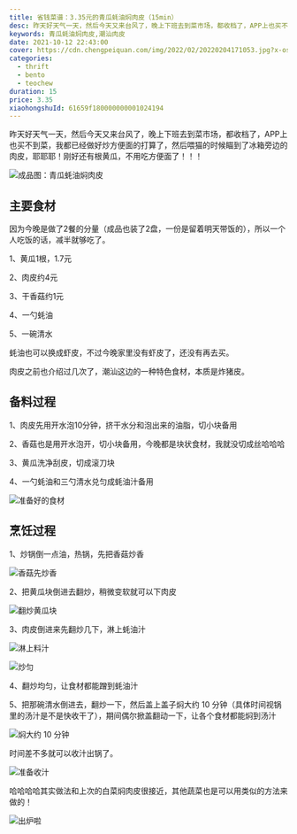 ```yaml
---
title: 省钱菜谱：3.35元的青瓜蚝油焖肉皮（15min）
desc: 昨天好天气一天，然后今天又来台风了，晚上下班去到菜市场，都收档了，APP上也买不到菜，我都已经做好炒方便面的打算了，然后喂猫的时候瞄到了冰箱旁边的肉皮，耶耶耶！刚好还有根黄瓜，不用吃方便面了！！！
keywords: 青瓜蚝油焖肉皮,潮汕肉皮
date: 2021-10-12 22:43:00
cover: https://cdn.chengpeiquan.com/img/2022/02/20220204171053.jpg?x-oss-process=image/interlace,1
categories:
  - thrift
  - bento
  - teochew
duration: 15
price: 3.35
xiaohongshuId: 61659f180000000001024194
---
```


昨天好天气一天，然后今天又来台风了，晚上下班去到菜市场，都收档了，APP上也买不到菜，我都已经做好炒方便面的打算了，然后喂猫的时候瞄到了冰箱旁边的肉皮，耶耶耶！刚好还有根黄瓜，不用吃方便面了！！！

![成品图：青瓜蚝油焖肉皮](https://cdn.chengpeiquan.com/img/2022/02/20220204171333.jpg?x-oss-process=image/interlace,1)

## 主要食材

因为今晚是做了2餐的分量（成品也装了2盘，一份是留着明天带饭的），所以一个人吃饭的话，减半就够吃了。

1、黄瓜1根，1.7元

2、肉皮约4元

3、干香菇约1元

4、一勺蚝油

5、一碗清水

蚝油也可以换成虾皮，不过今晚家里没有虾皮了，还没有再去买。

肉皮之前也介绍过几次了，潮汕这边的一种特色食材，本质是炸猪皮。

## 备料过程

1、肉皮先用开水泡10分钟，挤干水分和泡出来的油脂，切小块备用

2、香菇也是用开水泡开，切小块备用，今晚都是块状食材，我就没切成丝哈哈哈

3、黄瓜洗净刮皮，切成滚刀块

4、一勺蚝油和三勺清水兑匀成蚝油汁备用

![准备好的食材](https://cdn.chengpeiquan.com/img/2022/02/20220204171326.jpg?x-oss-process=image/interlace,1)

## 烹饪过程

1、炒锅倒一点油，热锅，先把香菇炒香

![香菇先炒香](https://cdn.chengpeiquan.com/img/2022/02/20220204171327.jpg?x-oss-process=image/interlace,1)

2、把黄瓜块倒进去翻炒，稍微变软就可以下肉皮

![翻炒黄瓜块](https://cdn.chengpeiquan.com/img/2022/02/20220204171328.jpg?x-oss-process=image/interlace,1)

3、肉皮倒进来先翻炒几下，淋上蚝油汁

![淋上料汁](https://cdn.chengpeiquan.com/img/2022/02/20220204171329.jpg?x-oss-process=image/interlace,1)

![炒匀](https://cdn.chengpeiquan.com/img/2022/02/20220204171330.jpg?x-oss-process=image/interlace,1)

4、翻炒均匀，让食材都能蹭到蚝油汁

5、把那碗清水倒进去，翻炒一下，然后盖上盖子焖大约 10 分钟（具体时间视锅里的汤汁是不是快收干了），期间偶尔掀盖翻动一下，让各个食材都能焖到汤汁

![焖大约 10 分钟](https://cdn.chengpeiquan.com/img/2022/02/20220204171331.jpg?x-oss-process=image/interlace,1)

时间差不多就可以收汁出锅了。

![准备收汁](https://cdn.chengpeiquan.com/img/2022/02/20220204171332.jpg?x-oss-process=image/interlace,1)

哈哈哈哈其实做法和上次的白菜焖肉皮很接近，其他蔬菜也是可以用类似的方法来做的！

![出炉啦](https://cdn.chengpeiquan.com/img/2022/02/20220204171334.jpg?x-oss-process=image/interlace,1)
